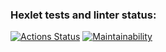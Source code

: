 ### Hexlet tests and linter status:
[![Actions Status](https://github.com/Kamstrim/php-project-45/workflows/hexlet-check/badge.svg)](https://github.com/Kamstrim/php-project-45/actions)
[![Maintainability](https://api.codeclimate.com/v1/badges/81a83362e91853a0d4b9/maintainability)](https://codeclimate.com/github/Kamstrim/php-project-45/maintainability)